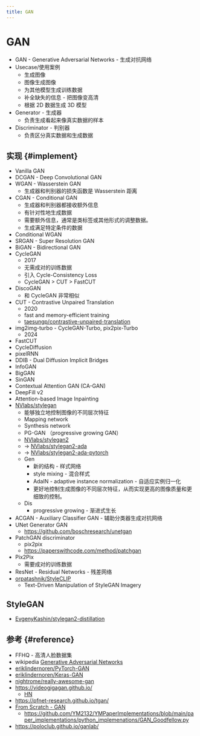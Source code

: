 ```yaml
---
title: GAN
---
```


# GAN

- GAN - Generative Adversarial Networks - 生成对抗网络
- Usecase/使用案例
  - 生成图像
  - 图像生成图像
  - 为其他模型生成训练数据
  - 补全缺失的信息 - 把图像变高清
  - 根据 2D 数据生成 3D 模型
- Generator - 生成器
  - 负责生成看起来像真实数据的样本
- Discriminator - 判别器
  - 负责区分真实数据和生成数据

## 实现 {#implement}

- Vanilla GAN
- DCGAN - Deep Convolutional GAN
- WGAN - Wasserstein GAN
  - 生成器和判别器的损失函数是 Wasserstein 距离
- CGAN - Conditional GAN
  - 生成器和判别器都接收额外信息
  - 有针对性地生成数据
  - 需要额外信息，通常是类标签或其他形式的调整数据。
  - 生成满足特定条件的数据
- Conditional WGAN
- SRGAN - Super Resolution GAN
- BiGAN - Bidirectional GAN
- CycleGAN
  - 2017
  - 无需成对的训练数据
  - 引入 Cycle-Consistency Loss
  - CycleGAN > CUT > FastCUT
- DiscoGAN
  - 和 CycleGAN 非常相似
- CUT - Contrastive Unpaired Translation
  - 2020
  - fast and memory-efficient training
  - [taesungp/contrastive-unpaired-translation](https://github.com/taesungp/contrastive-unpaired-translation)
- img2img-turbo - CycleGAN-Turbo, pix2pix-Turbo
  - 2024
- FastCUT
- CycleDiffusion
- pixelRNN
- DDIB - Dual Diffusion Implicit Bridges
- InfoGAN
- BigGAN
- SinGAN
- Contextual Attention GAN (CA-GAN)
- DeepFill v2
- Attention-based Image Inpainting
- [NVlabs/stylegan](https://github.com/NVlabs/stylegan)
  - 能够独立地控制图像的不同层次特征
  - Mapping network
  - Synthesis network
  - PG-GAN （progressive growing GAN）
  - [NVlabs/stylegan2](https://github.com/NVlabs/stylegan2)
  - -> [NVlabs/stylegan2-ada](https://github.com/NVlabs/stylegan2-ada)
  - -> [NVlabs/stylegan2-ada-pytorch](https://github.com/NVlabs/stylegan2-ada-pytorch)
  - Gen
    - 新的结构 - 样式网络
    - style mixing - 混合样式
    - AdaIN - adaptive instance normalization - 自适应实例归一化
    - 更好地控制生成图像的不同层次特征，从而实现更高的图像质量和更细致的控制。
  - Dis
    - progressive growing - 渐进式生长
- ACGAN - Auxiliary Classifier GAN - 辅助分类器生成对抗网络
- UNet Generator GAN
  - https://github.com/boschresearch/unetgan
- PatchGAN discriminator
  - pix2pix
  - https://paperswithcode.com/method/patchgan
- Pix2Pix
  - 需要成对的训练数据
- ResNet - Residual Networks - 残差网络
- [orpatashnik/StyleCLIP](https://github.com/orpatashnik/StyleCLIP)
  - Text-Driven Manipulation of StyleGAN Imagery

## StyleGAN

- [EvgenyKashin/stylegan2-distillation](https://github.com/EvgenyKashin/stylegan2-distillation)

## 参考 {#reference}

- FFHQ - 高清人脸数据集
- wikipedia [Generative Adversarial Networks](https://en.wikipedia.org/wiki/Generative_adversarial_network)
- [eriklindernoren/PyTorch-GAN](https://github.com/eriklindernoren/PyTorch-GAN)
- [eriklindernoren/Keras-GAN](https://github.com/eriklindernoren/Keras-GAN)
- [nightrome/really-awesome-gan](https://github.com/nightrome/really-awesome-gan)
- https://videogigagan.github.io/
  - [HN](https://news.ycombinator.com/item?id=40130803)
- https://pfnet-research.github.io/tgan/
- [From Scratch - GAN](https://ym2132.github.io/GenerativeAdversarialNetworks_Goodfellow)
  - https://github.com/YM2132/YMPaperImplementations/blob/main/paper_implementations/python_implemenations/GAN_Goodfellow.py
- https://poloclub.github.io/ganlab/
